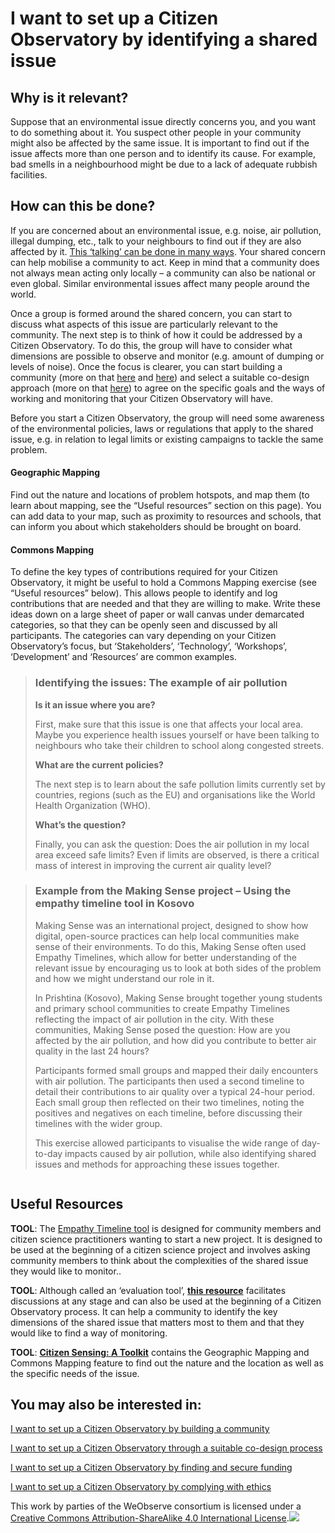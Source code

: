 # I want to set up a Citizen Observatory by identifying a shared issue

## Why is it relevant?

Suppose that an environmental issue directly concerns you, and you want to do something about it. You suspect other people in your community might also be affected by the same issue. It is important to find out if the issue affects more than one person and to identify its cause. For example, bad smells in a neighbourhood might be due to a lack of adequate rubbish facilities.

## How can this be done?

If you are concerned about an environmental issue, e.g. noise, air pollution, illegal dumping, etc., talk to your neighbours to find out if they are also affected by it. [This ‘talking’ can be done in many ways](https://books.fablabbcn.org/creating-successful-and-sustainable-cos-toolkit/~/revisions/tMuwtEUNMM1xM9Jks6aX/creating-and-running-a-citizen-observatory/i-want-to-set-up-a-citizen-observatory-by-building-community). Your shared concern can help mobilise a community to act. Keep in mind that a community does not always mean acting only locally – a community can also be national or even global. Similar environmental issues affect many people around the world.&#x20;

Once a group is formed around the shared concern, you can start to discuss what aspects of this issue are particularly relevant to the community. The next step is to think of how it could be addressed by a Citizen Observatory. To do this, the group will have to consider what dimensions are possible to observe and monitor (e.g. amount of dumping or levels of noise). Once the focus is clearer, you can start building a community (more on that [here](https://books.fablabbcn.org/creating-successful-and-sustainable-cos-toolkit/~/revisions/PnfkkdaSCcbSl0UIpq8R/creating-and-running-a-citizen-observatory/i-want-to-set-up-a-citizen-observatory-by-building-community) and [here](https://books.fablabbcn.org/creating-successful-and-sustainable-cos-toolkit/~/revisions/PnfkkdaSCcbSl0UIpq8R/creating-and-running-a-citizen-observatory/i-want-to-engage-stakeholders-by-learning-how-to-work-with-various-types-of-stakeholders)) and select a suitable co-design approach (more on that [here](https://books.fablabbcn.org/creating-successful-and-sustainable-cos-toolkit/~/revisions/PnfkkdaSCcbSl0UIpq8R/creating-and-running-a-citizen-observatory/i-want-to-set-up-a-citizen-observatory-through-a-suitable-co-design-process)) to agree on the specific goals and the ways of working and monitoring that your Citizen Observatory will have.

Before you start a Citizen Observatory, the group will need some awareness of the environmental policies, laws or regulations that apply to the shared issue, e.g. in relation to legal limits or existing campaigns to tackle the same problem.

#### **Geographic Mapping**

Find out the nature and locations of problem hotspots, and map them (to learn about mapping, see the “Useful resources” section on this page). You can add data to your map, such as proximity to resources and schools, that can inform you about which stakeholders should be brought on board.

#### **Commons Mapping**

To define the key types of contributions required for your Citizen Observatory, it might be useful to hold a Commons Mapping exercise (see “Useful resources” below). This allows people to identify and log contributions that are needed and that they are willing to make. Write these ideas down on a large sheet of paper or wall canvas under demarcated categories, so that they can be openly seen and discussed by all participants. The categories can vary depending on your Citizen Observatory’s focus, but ‘Stakeholders’, ‘Technology’, ‘Workshops’, ‘Development’ and ‘Resources’ are common examples.

> ### Identifying the issues: The example of air pollution
>
> **Is it an issue where you are?**
>
> First, make sure that this issue is one that affects your local area. Maybe you experience health issues yourself or have been talking to neighbours who take their children to school along congested streets.
>
> **What are the current policies?**
>
> The next step is to learn about the safe pollution limits currently set by countries, regions (such as the EU) and organisations like the World Health Organization (WHO).
>
> **What’s the question?**
>
> Finally, you can ask the question: Does the air pollution in my local area exceed safe limits? Even if limits are observed, is there a critical mass of interest in improving the current air quality level?

> ### Example from the Making Sense project – Using the empathy timeline tool in Kosovo
>
> Making Sense was an international project, designed to show how digital, open-source practices can help local communities make sense of their environments. To do this, Making Sense often used Empathy Timelines, which allow for better understanding of the relevant issue by encouraging us to look at both sides of the problem and how we might understand our role in it.
>
> In Prishtina (Kosovo), Making Sense brought together young students and primary school communities to create Empathy Timelines reflecting the impact of air pollution in the city. With these communities, Making Sense posed the question: How are you affected by the air pollution, and how did you contribute to better air quality in the last 24 hours?
>
> Participants formed small groups and mapped their daily encounters with air pollution. The participants then used a second timeline to detail their contributions to air quality over a typical 24-hour period. Each small group then reflected on their two timelines, noting the positives and negatives on each timeline, before discussing their timelines with the wider group.
>
> This exercise allowed participants to visualise the wide range of day-to-day impacts caused by air pollution, while also identifying shared issues and methods for approaching these issues together.
>
>

<figure><img src="https://www.weobserve.eu/wp-content/uploads/2021/03/air-pollution-workshop.png" alt=""><figcaption></figcaption></figure>

## Useful Resources

**TOOL**: The [Empathy Timeline tool](https://discovery.dundee.ac.uk/en/publications/empathy-timeline-tool) is designed for community members and citizen science practitioners wanting to start a new project. It is designed to be used at the beginning of a citizen science project and involves asking community members to think about the complexities of the shared issue they would like to monitor..

**TOOL**: Although called an ‘evaluation tool’, [**this resource**](https://discovery.dundee.ac.uk/en/publications/co-evaluation-tool) facilitates discussions at any stage and can also be used at the beginning of a Citizen Observatory process. It  can help a community to identify the key dimensions of the shared issue that matters most to them and that they would like to find a way of monitoring.

**TOOL**: [**Citizen Sensing: A Toolkit**](https://discovery.dundee.ac.uk/en/publications/citizen-sensing-a-toolkit) contains the Geographic Mapping and Commons Mapping feature to find out the nature and the location as well as the specific needs of the issue. &#x20;

## You may also be interested in:

[I want to set up a Citizen Observatory by building a community](https://books.fablabbcn.org/creating-successful-and-sustainable-cos-toolkit/~/revisions/sJMtzYB6zzpiXdnVpYUA/creating-and-running-a-citizen-observatory/i-want-to-set-up-a-citizen-observatory-by-building-community)

[I want to set up a Citizen Observatory through a suitable co-design process](https://books.fablabbcn.org/creating-successful-and-sustainable-cos-toolkit/~/revisions/sJMtzYB6zzpiXdnVpYUA/creating-and-running-a-citizen-observatory/i-want-to-set-up-a-citizen-observatory-through-a-suitable-co-design-process)

[I want to set up a Citizen Observatory by finding and secure funding](https://books.fablabbcn.org/creating-successful-and-sustainable-cos-toolkit/~/revisions/sJMtzYB6zzpiXdnVpYUA/creating-and-running-a-citizen-observatory/i-want-to-set-up-a-citizen-observatory-and-need-to-find-and-secure-funding)

[I want to set up a Citizen Observatory by complying with ethics](https://books.fablabbcn.org/creating-successful-and-sustainable-cos-toolkit/~/revisions/sJMtzYB6zzpiXdnVpYUA/creating-and-running-a-citizen-observatory/i-want-to-set-up-a-citizen-observatory-and-comply-with-ethics)



This work by parties of the WeObserve consortium is licensed under a [Creative Commons Attribution-ShareAlike 4.0 International License](https://creativecommons.org/licenses/by-sa/2.0/).![](https://www.weobserve.eu/wp-content/uploads/2021/03/CC.png)
